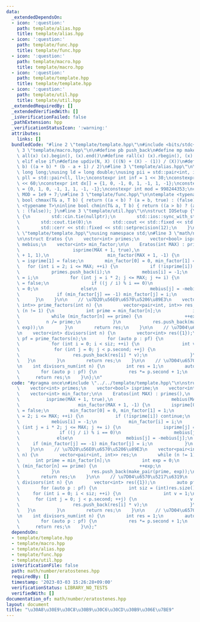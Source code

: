 ```yaml
---
data:
  _extendedDependsOn:
  - icon: ':question:'
    path: template/alias.hpp
    title: template/alias.hpp
  - icon: ':question:'
    path: template/func.hpp
    title: template/func.hpp
  - icon: ':question:'
    path: template/macro.hpp
    title: template/macro.hpp
  - icon: ':question:'
    path: template/template.hpp
    title: template/template.hpp
  - icon: ':question:'
    path: template/util.hpp
    title: template/util.hpp
  _extendedRequiredBy: []
  _extendedVerifiedWith: []
  _isVerificationFailed: false
  _pathExtension: hpp
  _verificationStatusIcon: ':warning:'
  attributes:
    links: []
  bundledCode: "#line 2 \"template/template.hpp\"\n#include <bits/stdc++.h>\n#line\
    \ 3 \"template/macro.hpp\"\n\n#define pb push_back\n#define mp make_pair\n#define\
    \ all(x) (x).begin(), (x).end()\n#define rall(x) (x).rbegin(), (x).rend()\n#define\
    \ elif else if\n#define updiv(N, X) (((N) + (X) - (1)) / (X))\n#define sigma(a,\
    \ b) ((a + b) * (b - a + 1) / 2)\n#line 3 \"template/alias.hpp\"\n\nusing ll =\
    \ long long;\nusing ld = long double;\nusing pii = std::pair<int, int>;\nusing\
    \ pll = std::pair<ll, ll>;\nconstexpr int inf = 1 << 30;\nconstexpr ll INF = 1LL\
    \ << 60;\nconstexpr int dx[] = {1, 0, -1, 0, 1, -1, 1, -1};\nconstexpr int dy[]\
    \ = {0, 1, 0, -1, 1, 1, -1, -1};\nconstexpr int mod = 998244353;\nconstexpr int\
    \ MOD = 1e9 + 7;\n#line 3 \"template/func.hpp\"\n\ntemplate <typename T>\ninline\
    \ bool chmax(T& a, T b) { return ((a < b) ? (a = b, true) : (false)); }\ntemplate\
    \ <typename T>\ninline bool chmin(T& a, T b) { return ((a > b) ? (a = b, true)\
    \ : (false)); }\n#line 3 \"template/util.hpp\"\n\nstruct IOSetup {\n    IOSetup()\
    \ {\n        std::cin.tie(nullptr);\n        std::ios::sync_with_stdio(false);\n\
    \        std::cout.tie(0);\n        std::cout << std::fixed << std::setprecision(12);\n\
    \        std::cerr << std::fixed << std::setprecision(12);\n    }\n};\n#line 7\
    \ \"template/template.hpp\"\nusing namespace std;\n#line 3 \"math/number/eratostenes.hpp\"\
    \n\nstruct Eratos {\n    vector<int> primes;\n    vector<bool> isprime;\n    vector<int>\
    \ mebius;\n    vector<int> min_factor;\n\n    Eratos(int MAX) : primes(),\n  \
    \                    isprime(MAX + 1, true),\n                      mebius(MAX\
    \ + 1, 1),\n                      min_factor(MAX + 1, -1) {\n        isprime[0]\
    \ = isprime[1] = false;\n        min_factor[0] = 0, min_factor[1] = 1;\n     \
    \   for (int i = 2; i <= MAX; ++i) {\n            if (!isprime[i]) continue;\n\
    \            primes.push_back(i);\n            mebius[i] = -1;\n            min_factor[i]\
    \ = i;\n            for (int j = i * 2; j <= MAX; j += i) {\n                isprime[j]\
    \ = false;\n                if ((j / i) % i == 0)\n                    mebius[j]\
    \ = 0;\n                else\n                    mebius[j] = -mebius[j];\n  \
    \              if (min_factor[j] == -1) min_factor[j] = i;\n            }\n  \
    \      }\n    }\n\n    // \u7D20\u56E0\u6570\u5206\u89E3\n    vector<pair<int,\
    \ int>> prime_factors(int n) {\n        vector<pair<int, int>> res;\n        while\
    \ (n != 1) {\n            int prime = min_factor[n];\n            int exp = 0;\n\
    \            while (min_factor[n] == prime) {\n                ++exp;\n      \
    \          n /= prime;\n            }\n            res.push_back(make_pair(prime,\
    \ exp));\n        }\n        return res;\n    }\n\n    // \u7D04\u6570\u5217\u6319\
    \n    vector<int> divisors(int n) {\n        vector<int> res({1});\n        auto\
    \ pf = prime_factors(n);\n        for (auto p : pf) {\n            int siz = (int)res.size();\n\
    \            for (int i = 0; i < siz; ++i) {\n                int v = 1;\n   \
    \             for (int j = 0; j < p.second; ++j) {\n                    v *= p.first;\n\
    \                    res.push_back(res[i] * v);\n                }\n         \
    \   }\n        }\n        return res;\n    }\n\n    // \u7D04\u6570\u500B\u6570\
    \n    int divisors_num(int n) {\n        int res = 1;\n        auto pf = prime_factors(n);\n\
    \        for (auto p : pf) {\n            res *= p.second + 1;\n        }\n  \
    \      return res;\n    }\n};\n"
  code: "#pragma once\n#include \"../../template/template.hpp\"\n\nstruct Eratos {\n\
    \    vector<int> primes;\n    vector<bool> isprime;\n    vector<int> mebius;\n\
    \    vector<int> min_factor;\n\n    Eratos(int MAX) : primes(),\n            \
    \          isprime(MAX + 1, true),\n                      mebius(MAX + 1, 1),\n\
    \                      min_factor(MAX + 1, -1) {\n        isprime[0] = isprime[1]\
    \ = false;\n        min_factor[0] = 0, min_factor[1] = 1;\n        for (int i\
    \ = 2; i <= MAX; ++i) {\n            if (!isprime[i]) continue;\n            primes.push_back(i);\n\
    \            mebius[i] = -1;\n            min_factor[i] = i;\n            for\
    \ (int j = i * 2; j <= MAX; j += i) {\n                isprime[j] = false;\n \
    \               if ((j / i) % i == 0)\n                    mebius[j] = 0;\n  \
    \              else\n                    mebius[j] = -mebius[j];\n           \
    \     if (min_factor[j] == -1) min_factor[j] = i;\n            }\n        }\n\
    \    }\n\n    // \u7D20\u56E0\u6570\u5206\u89E3\n    vector<pair<int, int>> prime_factors(int\
    \ n) {\n        vector<pair<int, int>> res;\n        while (n != 1) {\n      \
    \      int prime = min_factor[n];\n            int exp = 0;\n            while\
    \ (min_factor[n] == prime) {\n                ++exp;\n                n /= prime;\n\
    \            }\n            res.push_back(make_pair(prime, exp));\n        }\n\
    \        return res;\n    }\n\n    // \u7D04\u6570\u5217\u6319\n    vector<int>\
    \ divisors(int n) {\n        vector<int> res({1});\n        auto pf = prime_factors(n);\n\
    \        for (auto p : pf) {\n            int siz = (int)res.size();\n       \
    \     for (int i = 0; i < siz; ++i) {\n                int v = 1;\n          \
    \      for (int j = 0; j < p.second; ++j) {\n                    v *= p.first;\n\
    \                    res.push_back(res[i] * v);\n                }\n         \
    \   }\n        }\n        return res;\n    }\n\n    // \u7D04\u6570\u500B\u6570\
    \n    int divisors_num(int n) {\n        int res = 1;\n        auto pf = prime_factors(n);\n\
    \        for (auto p : pf) {\n            res *= p.second + 1;\n        }\n  \
    \      return res;\n    }\n};"
  dependsOn:
  - template/template.hpp
  - template/macro.hpp
  - template/alias.hpp
  - template/func.hpp
  - template/util.hpp
  isVerificationFile: false
  path: math/number/eratostenes.hpp
  requiredBy: []
  timestamp: '2023-03-03 15:26:28+09:00'
  verificationStatus: LIBRARY_NO_TESTS
  verifiedWith: []
documentation_of: math/number/eratostenes.hpp
layout: document
title: "\u30A8\u30E9\u30C8\u30B9\u30C6\u30CD\u30B9\u306E\u7BE9"
---
```

